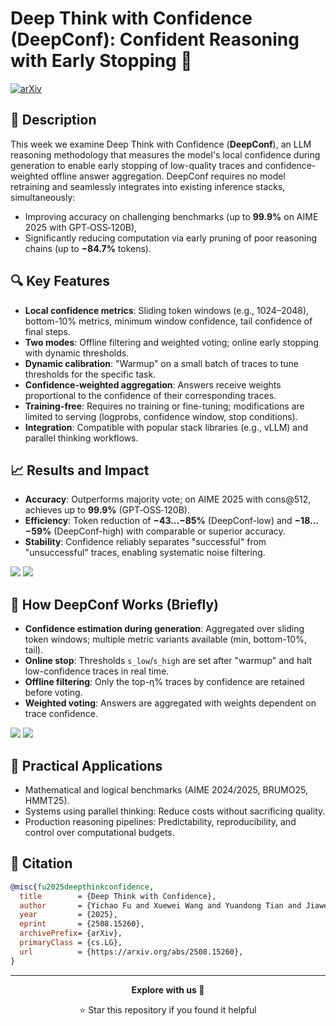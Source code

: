 # Deep Think with Confidence (DeepConf): Confident Reasoning with Early Stopping 🚀

[![arXiv](https://img.shields.io/badge/arXiv-2508.15260-b31b1b.svg)](https://arxiv.org/abs/2508.15260)

## 📝 Description

This week we examine Deep Think with Confidence (**DeepConf**), an LLM reasoning methodology that measures the model's local confidence during generation to enable early stopping of low-quality traces and confidence-weighted offline answer aggregation. DeepConf requires no model retraining and seamlessly integrates into existing inference stacks, simultaneously:

- Improving accuracy on challenging benchmarks (up to **99.9%** on AIME 2025 with GPT‑OSS‑120B),
- Significantly reducing computation via early pruning of poor reasoning chains (up to **−84.7%** tokens).

## 🔍 Key Features

- **Local confidence metrics**: Sliding token windows (e.g., 1024–2048), bottom-10% metrics, minimum window confidence, tail confidence of final steps.
- **Two modes**: Offline filtering and weighted voting; online early stopping with dynamic thresholds.
- **Dynamic calibration**: "Warmup" on a small batch of traces to tune thresholds for the specific task.
- **Confidence-weighted aggregation**: Answers receive weights proportional to the confidence of their corresponding traces.
- **Training-free**: Requires no training or fine-tuning; modifications are limited to serving (logprobs, confidence window, stop conditions).
- **Integration**: Compatible with popular stack libraries (e.g., vLLM) and parallel thinking workflows.

## 📈 Results and Impact

- **Accuracy**: Outperforms majority vote; on AIME 2025 with cons@512, achieves up to **99.9%** (GPT‑OSS‑120B).
- **Efficiency**: Token reduction of **−43…−85%** (DeepConf-low) and **−18…−59%** (DeepConf-high) with comparable or superior accuracy.
- **Stability**: Confidence reliably separates "successful" from "unsuccessful" traces, enabling systematic noise filtering.

![](assets/Image-01.png)
![](assets/Image-02.png)

## 🧠 How DeepConf Works (Briefly)

- **Confidence estimation during generation**: Aggregated over sliding token windows; multiple metric variants available (min, bottom-10%, tail).
- **Online stop**: Thresholds `s_low`/`s_high` are set after "warmup" and halt low-confidence traces in real time.
- **Offline filtering**: Only the top-η% traces by confidence are retained before voting.
- **Weighted voting**: Answers are aggregated with weights dependent on trace confidence.

![](assets/Image-05.png)
![](assets/Image-06.png)

## 🌟 Practical Applications

- Mathematical and logical benchmarks (AIME 2024/2025, BRUMO25, HMMT25).
- Systems using parallel thinking: Reduce costs without sacrificing quality.
- Production reasoning pipelines: Predictability, reproducibility, and control over computational budgets.

## 📜 Citation

```bibtex
@misc{fu2025deepthinkconfidence,
  title        = {Deep Think with Confidence},
  author       = {Yichao Fu and Xuewei Wang and Yuandong Tian and Jiawei Zhao},
  year         = {2025},
  eprint       = {2508.15260},
  archivePrefix= {arXiv},
  primaryClass = {cs.LG},
  url          = {https://arxiv.org/abs/2508.15260},
}
```

---

<div align="center">

**Explore with us 🚀**

⭐ Star this repository if you found it helpful

</div>